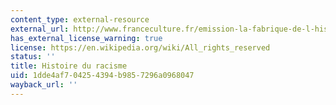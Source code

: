 ```yaml
---
content_type: external-resource
external_url: http://www.franceculture.fr/emission-la-fabrique-de-l-histoire-histoire-du-racisme-24-2011-11-15
has_external_license_warning: true
license: https://en.wikipedia.org/wiki/All_rights_reserved
status: ''
title: Histoire du racisme
uid: 1dde4af7-0425-4394-b985-7296a0968047
wayback_url: ''
---
```

